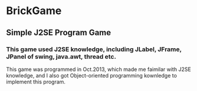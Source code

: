 BrickGame
==============
Simple J2SE Program Game
-------------------
### This game used J2SE knowledge, including JLabel, JFrame, JPanel of swing, java.awt, thread etc.<br />

>
This game was programmed in Oct.2013, which made me faimilar with J2SE knowledge, and I also got Object-oriented programming kownledge to implement this program.


